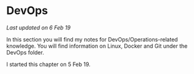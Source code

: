 # DevOps
_Last updated on 6 Feb 19_

In this section you will find my notes for DevOps/Operations-related knowledge. You will find information on Linux, Docker and Git under the DevOps folder.

I started this chapter on 5 Feb 19.

